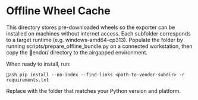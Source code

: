 # Offline Wheel Cache

This directory stores pre-downloaded wheels so the exporter can be installed on
machines without internet access. Each subfolder corresponds to a target runtime
(e.g. windows-amd64-cp313). Populate the folder by running
scripts/prepare_offline_bundle.py on a connected workstation, then copy the
endor/ directory to the airgapped environment.

When ready to install, run:

`ash
pip install --no-index --find-links <path-to-vendor-subdir> -r requirements.txt
`

Replace <path-to-vendor-subdir> with the folder that matches your Python
version and platform.
